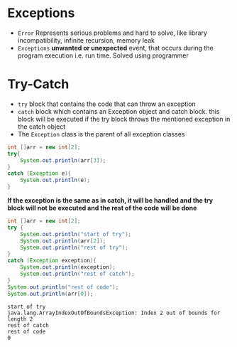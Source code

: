 # Exceptions
- `Error` Represents serious problems and hard to solve, like library incompatibility, infinite recursion, memory leak
- `Exceptions` **unwanted or unexpected** event, that occurs during the program execution i.e. run time. Solved using programmer

# Try-Catch
- `try` block that contains the code that can throw an exception
- `catch` block which contains an Exception object and catch block. this block will be executed if the try block throws the mentioned exception in the catch object
- The `Exception` class is the parent of all exception classes


```java
int []arr = new int[2];
try{
    System.out.println(arr[3]);
}
catch (Exception e){
    System.out.println(e);
}
```

**If the exception is the same as in catch, it will be handled and the try block will not be executed and the rest of the code will be done**

```java
int []arr = new int[2];
try {
    System.out.println("start of try");
    System.out.println(arr[2]);
    System.out.println("rest of try");
}
catch (Exception exception){
    System.out.println(exception);
    System.out.println("rest of catch");
}
System.out.println("rest of code");
System.out.println(arr[0]);
```
```
start of try
java.lang.ArrayIndexOutOfBoundsException: Index 2 out of bounds for length 2
rest of catch
rest of code
0
```
